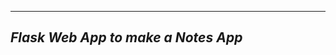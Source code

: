 ---------------------------------
*Flask Web App to make a Notes App*
----------------------------------

